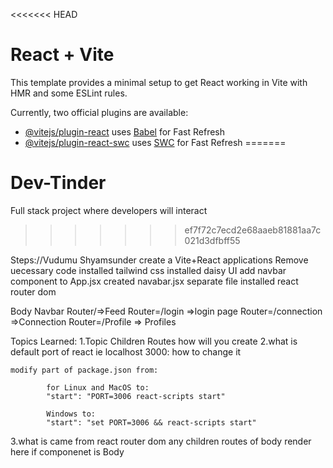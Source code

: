 <<<<<<< HEAD
# React + Vite

This template provides a minimal setup to get React working in Vite with HMR and some ESLint rules.

Currently, two official plugins are available:

- [@vitejs/plugin-react](https://github.com/vitejs/vite-plugin-react/blob/main/packages/plugin-react/README.md) uses [Babel](https://babeljs.io/) for Fast Refresh
- [@vitejs/plugin-react-swc](https://github.com/vitejs/vite-plugin-react-swc) uses [SWC](https://swc.rs/) for Fast Refresh
=======
# Dev-Tinder
Full stack project where developers will interact
>>>>>>> ef7f72c7ecd2e68aaeb81881aa7c021d3dfbff55

Steps://Vudumu Shyamsunder
create a Vite+React applications
Remove uecessary code
installed tailwind css
installed daisy UI
add navbar component to App.jsx
created navabar.jsx separate file
installed react router dom



Body
Navbar
Router/=>Feed
Router=/login =>login page
Router=/connection  =>Connection
Router=/Profile => Profiles

Topics Learned:
1.Topic Children Routes how will you create 
2.what is default port of react ie localhost 3000: how to change it 

    modify part of package.json from:

            for Linux and MacOS to:
            "start": "PORT=3006 react-scripts start"

            Windows to:
            "start": "set PORT=3006 && react-scripts start"
3.what is <Outlet/> came from react router dom any children routes of body render here if componenet is Body
   
